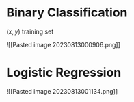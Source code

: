 # Binary Classification

$(x,y)$ training set

![[Pasted image 20230813000906.png]]



# Logistic Regression
![[Pasted image 20230813001134.png]]